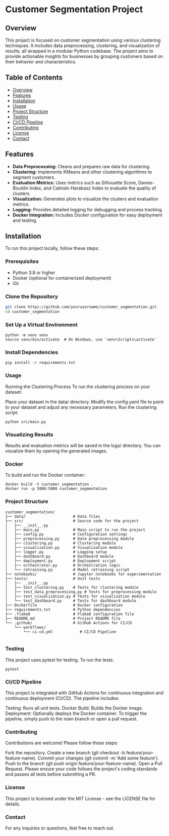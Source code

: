 # Customer Segmentation Project

## Overview

This project is focused on customer segmentation using various clustering techniques. It includes data preprocessing, clustering, and visualization of results, all wrapped in a modular Python codebase. The project aims to provide actionable insights for businesses by grouping customers based on their behavior and characteristics.

## Table of Contents

- [Overview](#overview)
- [Features](#features)
- [Installation](#installation)
- [Usage](#usage)
- [Project Structure](#project-structure)
- [Testing](#testing)
- [CI/CD Pipeline](#cicd-pipeline)
- [Contributing](#contributing)
- [License](#license)
- [Contact](#contact)

## Features

- **Data Preprocessing:** Cleans and prepares raw data for clustering.
- **Clustering:** Implements KMeans and other clustering algorithms to segment customers.
- **Evaluation Metrics:** Uses metrics such as Silhouette Score, Davies-Bouldin Index, and Calinski-Harabasz Index to evaluate the quality of clusters.
- **Visualization:** Generates plots to visualize the clusters and evaluation metrics.
- **Logging:** Provides detailed logging for debugging and process tracking.
- **Docker Integration:** Includes Docker configuration for easy deployment and testing.

## Installation

To run this project locally, follow these steps:

### Prerequisites

- Python 3.8 or higher
- Docker (optional for containerized deployment)
- Git

### Clone the Repository

```bash
git clone https://github.com/yourusername/customer_segmentation.git
cd customer_segmentation
```

### Set Up a Virtual Environment
```
python -m venv venv
source venv/bin/activate  # On Windows, use `venv\Scripts\activate`
```

### Install Dependencies
```
pip install -r requirements.txt
```

### Usage

Running the Clustering Process
To run the clustering process on your dataset:

Place your dataset in the data/ directory.
Modify the config.yaml file to point to your dataset and adjust any necessary parameters.
Run the clustering script:
```
python src/main.py
```

### Visualizing Results
Results and evaluation metrics will be saved in the logs/ directory. You can visualize them by opening the generated images.

### Docker
To build and run the Docker container:
```
docker build -t customer_segmentation .
docker run -p 5000:5000 customer_segmentation
```

### Project Structure
```
customer_segmentation/
├── data/                     # Data files
├── src/                      # Source code for the project
│   ├── __init__.py
│   ├── main.py               # Main script to run the project
│   ├── config.py             # Configuration settings
│   ├── preprocessing.py      # Data preprocessing module
│   ├── clustering.py         # Clustering module
│   ├── visualization.py      # Visualization module
│   ├── logger.py             # Logging setup
│   ├── dashboard.py          # Dashboard module
│   ├── deployment.py         # Deployment script
│   ├── orchestrator.py       # Orchestration logic
│   └── retraining.py         # Model retraining script
├── notebooks/                # Jupyter notebooks for experimentation
├── tests/                    # Unit tests
│   ├── __init__.py
│   ├── test_clustering.py    # Tests for clustering module
│   ├── test_data_preprocessing.py # Tests for preprocessing module
│   ├── test_visualization.py # Tests for visualization module
│   └── test_dashboard.py     # Tests for dashboard module
├── Dockerfile                # Docker configuration
├── requirements.txt          # Python dependencies
├── .flake8                   # Flake8 configuration file
├── README.md                 # Project README file
└── .github/                  # GitHub Actions for CI/CD
    └── workflows/
        └── ci-cd.yml            # CI/CD Pipeline


```

### Testing
This project uses pytest for testing. To run the tests:
```
pytest
```

### CI/CD Pipeline
This project is integrated with GitHub Actions for continuous integration and continuous deployment (CI/CD). The pipeline includes:

Testing: Runs all unit tests.
Docker Build: Builds the Docker image.
Deployment: Optionally deploys the Docker container.
To trigger the pipeline, simply push to the main branch or open a pull request.

### Contributing
Contributions are welcome! Please follow these steps:

Fork the repository.
Create a new branch (git checkout -b feature/your-feature-name).
Commit your changes (git commit -m 'Add some feature').
Push to the branch (git push origin feature/your-feature-name).
Open a Pull Request.
Please ensure your code follows the project's coding standards and passes all tests before submitting a PR.

### License
This project is licensed under the MIT License - see the LICENSE file for details.

### Contact
For any inquiries or questions, feel free to reach out.
